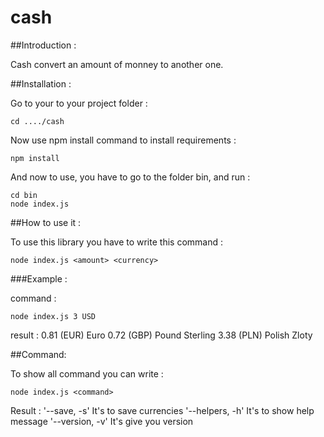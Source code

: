 # cash


##Introduction :

Cash convert an amount of monney to another one.


##Installation :

Go to your to your project folder :
  ```
  cd ..../cash
  ```

Now use npm install command to install requirements :
  ```
  npm install
  ```

And now to use, you have to go to the folder bin, and run :
  ```
  cd bin
  node index.js
  ```


##How to use it :

To use this library you have to write this command :
  ```
  node index.js <amount> <currency>
  ```


###Example :

command :
 ```
 node index.js 3 USD
 ```

result :
 0.81 (EUR) Euro
 0.72 (GBP) Pound Sterling
 3.38 (PLN) Polish Zloty

##Command:

To show all command you can write :
 ```
 node index.js <command>
 ```

Result :
  '--save, -s'      It's to save currencies
  '--helpers, -h'   It's to show help message
  '--version, -v'   It's give you version
